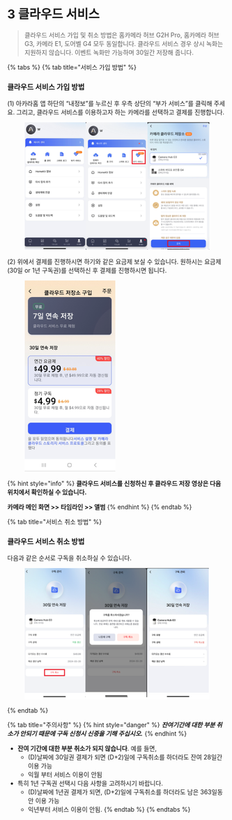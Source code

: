 # 3 클라우드 서비스

> 클라우드 서비스 가입 및 취소 방법은 홈카메라 허브 G2H Pro, 홈카메라 허브 G3, 카메라 E1, 도어벨 G4 모두 동일합니다. 클라우드 서비스 경우 상시 녹화는 지원하지 않습니다. 이벤트 녹화만 가능하며 30일간 저장해 줍니다.



{% tabs %}
{% tab title="서비스 가입 방법" %}
### 클라우드 서비스 가입 방법

(1) 아카라홈 앱 하단의 “내정보”를 누르신 후 우측 상단의 “부가 서비스”를 클릭해 주세요. 그리고, 클라우드 서비스를 이용하고자 하는 카메라를 선택하고 결제를 진행합니다.

<figure><img src="../.gitbook/assets/image (1).png" alt=""><figcaption></figcaption></figure>

(2) 위에서 결제를 진행하시면 하기와 같은 요금제 보실 수 있습니다. 원하시는 요금제(30일 or 1년 구독권)를 선택하신 후 결제를 진행하시면 됩니다.

<figure><img src="../.gitbook/assets/image (2).png" alt=""><figcaption></figcaption></figure>

{% hint style="info" %}
**클라우드 서비스를 신청하신 후 클라우드 저장 영상은 다음 위치에서 확인하실 수 있습니다.**

**카메라 메인 화면 >> 타임라인 >> 앨범**
{% endhint %}
{% endtab %}

{% tab title="서비스 취소 방법" %}
### 클라우드 서비스 취소 방법

다음과 같은 순서로 구독을 취소하실 수 있습니다.

<figure><img src="../.gitbook/assets/image (3).png" alt=""><figcaption></figcaption></figure>
{% endtab %}

{% tab title="주의사항" %}
{% hint style="danger" %}
_**잔여기간에 대한 부분 취소가 안되기 때문에 구독 신청시 신중을 기해 주십시오.**_
{% endhint %}

* **잔여 기간에 대한 부분 취소가 되지 않습니다**. 예를 들면,
  * (D)날짜에 30일권 결제가 되면 (D+2)일에 구독취소를 하더라도 잔여 28일간 이용 가능
  * 익월 부터 서비스 이용이 안됨
* 특히 1년 구독권 선택시 다음 사항을 고려하시기 바랍니다.
  * (D)날짜에 1년권 결제가 되면, (D+2)일에 구독취소를 하더라도 남은 363일동안 이용 가능
  * 익년부터 서비스 이용이 안됨.
{% endtab %}
{% endtabs %}
